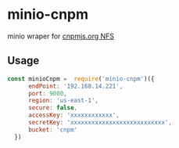 # minio-cnpm
minio wraper for [cnpmjs.org NFS](https://github.com/cnpm/cnpmjs.org/wiki/NFS-Guide)

## Usage

```javascript
const minioCnpm =  require('minio-cnpm')({
      endPoint: '192.168.14.221',
      port: 9000,
      region: 'us-east-1',
      secure: false,
      accessKey: 'xxxxxxxxxxxx',
      secretKey: 'xxxxxxxxxxxxxxxxxxxxxxxxxxx',
      bucket: 'cnpm'
  })
```